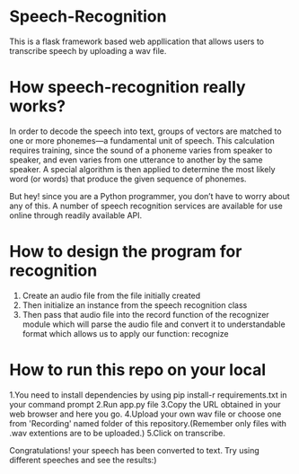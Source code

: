 # Speech-Recognition
This is a flask framework based web appllication that allows users to transcribe speech by uploading a wav file.

# How speech-recognition really works?
In order to decode the speech into text, groups of vectors are matched to one or more phonemes—a fundamental unit of speech. This calculation requires training, since the sound of a phoneme varies from speaker to speaker, and even varies from one utterance to another by the same speaker. A special algorithm is then applied to determine the most likely word (or words) that produce the given sequence of phonemes.

But hey! since you are a Python programmer, you don’t have to worry about any of this. A number of speech recognition services are available for use online through readily available API.

# How to design the program for recognition
1. Create an audio file from the file initially created
2. Then initialize an instance from the speech recognition class
3. Then pass that audio file into the record function of the recognizer module which will parse the audio file
and convert it to understandable format which allows us to apply our function: recognize

# How to run this repo on your local
1.You need to install dependencies by using pip install-r requirements.txt in your command prompt
2.Run app.py file
3.Copy the URL obtained in your web browser and here you go.
4.Upload your own wav file or choose one from 'Recording' named folder of this repository.(Remember only files with .wav extentions are to be uploaded.)
5.Click on transcribe.

Congratulations! your speech has been converted to text.
Try using different speeches and see the results:)
